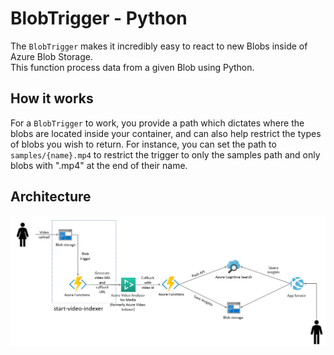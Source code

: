 # BlobTrigger - Python

The `BlobTrigger` makes it incredibly easy to react to new Blobs inside of Azure Blob Storage.  
This function process data from a given Blob using Python.

## How it works

For a `BlobTrigger` to work, you provide a path which dictates where the blobs are located inside your container, and can also help restrict the types of blobs you wish to return. For instance, you can set the path to `samples/{name}.mp4` to restrict the trigger to only the samples path and only blobs with ".mp4" at the end of their name.

## Architecture
![architecture-start-video-indexing](start-video-indexer.png "Archicture diagram")
